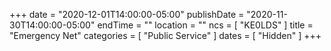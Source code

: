 +++
date = "2020-12-01T14:00:00-05:00"
publishDate = "2020-11-30T14:00:00-05:00"
endTime = ""
location = ""
ncs = [ "KE0LDS" ]
title = "Emergency Net"
categories = [ "Public Service" ]
dates = [ "Hidden" ]
+++
